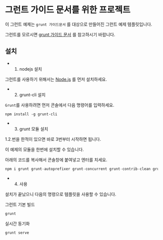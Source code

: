 # 그런트 가이드 문서를 위한 프로젝트

이 그런트 예제는 `grunt 가이드문서` 를 대상으로 만들어진 그런트 예제 템플릿입니다.

그런트를 모르시면 [grunt 가이드 문서](https://github.com/demun/demun.github.com/wiki/01_00_grunt_guide) 를 참고하시기 바랍니다.


## 설치


- 1. nodejs 설치

그런트를 사용하기 위해서는 [Node.js](https://nodejs.org/) 를 먼저 설치하세요.


- 2. grunt-cli 설치

`Grunt`를 사용하려면 먼저 콘솔에서 다음 명령어를 입력하세요.

```shell
npm install -g grunt-cli
```


- 3. grunt 모듈 설치

1.2.번을 한적이 있으면 바로 3번부터 시작하면 됩니다.

이 예제의 모듈을 한번에 설치할 수 있습니다.

아래의 코드를 복사해서 콘솔창에 붙여넣고 엔터를 치세요.


```javascript
npm i grunt grunt-autoprefixer grunt-concurrent grunt-contrib-clean grunt-contrib-concat grunt-contrib-connect grunt-contrib-copy grunt-contrib-csslint grunt-contrib-cssmin grunt-contrib-imagemin grunt-contrib-jshint grunt-contrib-less grunt-contrib-uglify grunt-contrib-watch grunt-csscomb grunt-htmlhint grunt-includes grunt-newer jshint-stylish load-grunt-tasks time-grunt
```

- 4. 사용

설치가 끝났으니 다음의 명령으로 템플릿을 사용할 수 있습니다.

그런트 기본 빌드

```javascript
grunt
```

실시간 동기화

```javascript
grunt serve
```


